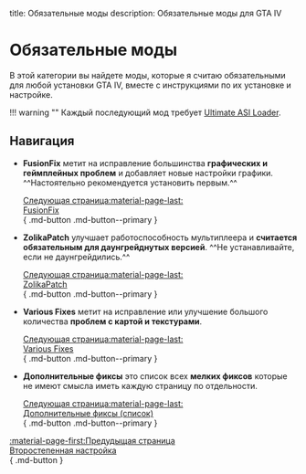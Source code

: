 title: Обязательные моды
description: Обязательные моды для GTA IV

# Обязательные моды

В этой категории вы найдете моды, которые я считаю обязательными для любой установки GTA IV, вместе с инструкциями по их установке и настройке.

!!! warning ""
    Каждый последующий мод требует [Ultimate ASI Loader](../../resources/mod-dependencies.md/#ultimate-asi-loader).

## Навигация

<div class="grid cards" markdown>

- **FusionFix** метит на исправление большинства **графических и геймплейных проблем** и добавляет новые настройки графики. ^^Настоятельно рекомендуется установить первым.^^

    [Следующая страница:material-page-last: <br>FusionFix</br>](fusionfix.md){ .md-button .md-button--primary }

- **ZolikaPatch** улучшает работоспособность мультиплеера и **считается обязательным для даунгрейднутых версией**. ^^Не устанавливайте, если не даунгрейдились.^^

    [Следующая страница:material-page-last: <br>ZolikaPatch</br>](zolikapatch.md){ .md-button .md-button--primary }

- **Various Fixes** метит на исправление или улучшение большого количества **проблем с картой и текстурами**.

    [Следующая страница:material-page-last: <br>Various Fixes</br>](various-fixes.md){ .md-button .md-button--primary }

- **Дополнительные фиксы** это список всех **мелких фиксов** которые не имеют смысла иметь каждую страницу по отдельности.

    [Следующая страница:material-page-last: <br>Дополнительные фиксы (список)</br>](additional-fixes.md){ .md-button .md-button--primary }

</div>

[:material-page-first:Предудыщая страница <br>Второстепенная настройка</br>](../additional-setup.md){ .md-button }
